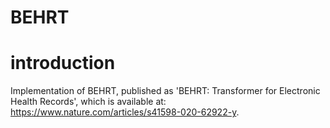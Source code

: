 # BEHRT

# introduction
Implementation of BEHRT, published as 'BEHRT: Transformer for Electronic Health Records', which is available at: https://www.nature.com/articles/s41598-020-62922-y.


